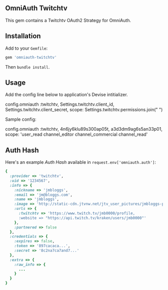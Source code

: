 ## OmniAuth Twitchtv

This gem contains a Twitchtv OAuth2 Strategy for OmniAuth.

## Installation

Add to your `Gemfile`:

```ruby
gem 'omniauth-twitchtv'
```

Then `bundle install`.


## Usage
Add the config line below to application's Devise intitializer.

config.omniauth :twitchtv, Settings.twitchtv.client_id, Settings.twitchtv.client_secret, scope: Settings.twitchtv.permissions.join(" ")

Sample config:

config.omniauth :twitchtv, 4n6jy6klu89s300ap05t, a3d3dm9ag6s5an33p01, scope: 'user_read channel_editor channel_commercial channel_read'


## Auth Hash

Here's an example *Auth Hash* available in `request.env['omniauth.auth']`:

```ruby
{
  :provider => 'twitchtv',
  :uid => '1234567',
  :info => {
    :nickname => 'jmbloggs',
    :email => 'jm@bloggs.com',
    :name => 'jmbloggs',
    :image => 'http://static-cdn.jtvnw.net/jtv_user_pictures/jmbloggs-profile_image-e22f9c709cb15002-300x300.jpeg',
    :urls => { 
      :twitchtv => 'https://www.twitch.tv/jmb0000/profile, 
      :website => "https://api.twitch.tv/kraken/users/jmb0000"' 
    },
    :partnered => false
  },
  :credentials => {
    :expires => false,
    :token => '897cacaca...',
    :secret => '8c2na7ca7and7...'
  },
  :extra => {
    :raw_info => {
      ...
    }
  }
}
```

  